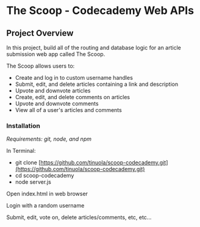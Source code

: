 # The Scoop - Codecademy Web APIs

## Project Overview

In this project, build all of the routing and database logic for an article submission web app called The Scoop.

The Scoop allows users to:
- Create and log in to custom username handles
- Submit, edit, and delete articles containing a link and description
- Upvote and downvote articles
- Create, edit, and delete comments on articles
- Upvote and downvote comments
- View all of a user's articles and comments

### Installation

_Requirements: git, node, and npm_

In Terminal:
- git clone [https://github.com/tinuola/scoop-codecademy.git](https://github.com/tinuola/scoop-codecademy.git)
- cd scoop-codecademy
- node server.js

Open index.html in web browser

Login with a random username

Submit, edit, vote on, delete articles/comments, etc, etc...

